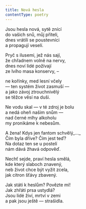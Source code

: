```yaml
---
title: Nová hesla
contentType: poetry
---
```


<section>

Jsou hesla nová, sytě znící  
do vašich snů, můj příteli,  
dnes vrátili se poustevníci  
a propagují veselí.

</section>

<section>

Pryč s ilusemi, jež nás sají,  
že chřadnem volně na nervy,  
dnes noví lidé požívají  
ze lvího masa konservy, –

</section>

<section>

ne kořínky, med lesní včely  
— ten systém život zasmuší —   
a jako závoj ztrouchnivělý  
se těžce věsí na duši.

</section>

<section>

Ne vodu skal — v té zdroj je bolu  
a nedá oheň našim snům —  
nad černé mlhy alkoholu  
my pronikáme k nebesům.

</section>

<section>

A žena! Kdys jen fantom schvělý_…_  
Čím byla dříve? Čím jest teď?  
Na dotaz ten se u postelí  
nám dává žhavá odpověď.

</section>

<section>

Nechť sejde, praví hesla smělá,  
kde který slaboch znavený,  
neb život chce být vyžit zcela,  
jak citron šťávy zbavený.

</section>

<section>

Jak státi k heslům? Povězte mi!  
Jak zhřáti prsa ustydlá?  
Jsou lidé živí, mrtví v zemi  
a pak jsou ještě — strašidla.

</section>
